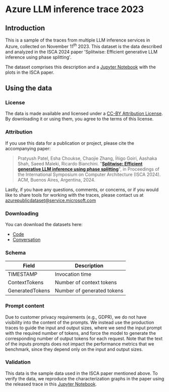 # Azure LLM inference trace 2023

## Introduction
This is a sample of the traces from multiple LLM inference services in Azure, collected on November 11<sup>th</sup> 2023. This dataset is the data described and analyzed in the ISCA 2024 paper 'Splitwise: Efficient generative LLM inference using phase splitting'.

The dataset comprises this description and a [Jupyter Notebook](https://github.com/Azure/AzurePublicDataset/blob/master/analysis/AzureLLMInferenceDataset2023.ipynb) with the plots in the ISCA paper.

## Using the data

### License
The data is made available and licensed under a [CC-BY Attribution License](https://github.com/Azure/AzurePublicDataset/blob/master/LICENSE). By downloading it or using them, you agree to the terms of this license.

### Attribution
If you use this data for a publication or project, please cite the accompanying paper:

> Pratyush Patel, Esha Choukse, Chaojie Zhang, Íñigo Goiri, Aashaka Shah, Saeed Maleki, Ricardo Bianchini. "[**Splitwise: Efficient generative LLM inference using phase splitting**](https://www.microsoft.com/en-us/research/publication/splitwise-efficient-generative-llm-inference-using-phase-splitting/)", in Proceedings of the International Symposium on Computer Architecture (ISCA 2024). ACM, Buenos Aires, Argentina, 2024. 

Lastly, if you have any questions, comments, or concerns, or if you would like to share tools for working with the traces, please contact us at azurepublicdataset@service.microsoft.com 

### Downloading
You can download the datasets here:
* [Code](data/AzureLLMInferenceTrace_code.md)
* [Conversation](data/AzureLLMInferenceTrace_conv.md)

### Schema
|Field|Description |
|--|--|
| TIMESTAMP | Invocation time |
| ContextTokens | Number of context tokens |
| GeneratedTokens | Number of generated  tokens |

### Prompt content
Due to customer privacy requirements (e.g., GDPR), we do not have visibility into the content of the prompts. We instead use the production traces to guide the input and output sizes, where we send the input prompt with the required number of tokens, 
and force the model to generate the corresponding number of output tokens for each request. Note that the text of the inputs prompts does not impact the performance metrics that we benchmark, since they depend only on the input and output sizes.

### Validation
This data is the sample data used in the ISCA paper mentioned above.
To verify the data, we reproduce the characterization graphs in the paper using the released trace in this [Jupyter Notebook](https://github.com/Azure/AzurePublicDataset/blob/master/analysis/AzureLLMInferenceDataset2023.ipynb).